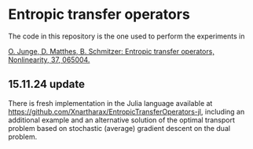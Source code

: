 # Entropic transfer operators

The code in this repository is the one used to perform the experiments in

[O. Junge, D. Matthes, B. Schmitzer: Entropic transfer operators, Nonlinearity, 37, 065004.](https://arxiv.org/abs/2204.04901)

## 15.11.24 update

There is fresh implementation in the Julia language available at https://github.com/Xnartharax/EntropicTransferOperators-jl, including an additional example and an alternative solution of the optimal transport problem based on stochastic (average) gradient descent on the dual problem. 
